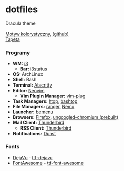 # dotfiles
Dracula theme<br>
<br>
[Motyw kolorystyczny](https://draculatheme.com/), [(github)](https://github.com/dracula/dracula-theme)<br>
[Tapeta](https://draculatheme.com/wallpaper)

### Programy
* **WM:** [i3](https://wiki.archlinux.org/title/I3)
	* **Bar:** [i3status](https://wiki.archlinux.org/title/I3#i3status)
* **OS:** ArchLinux
* **Shell:** Bash
* **Terminal:** [Alacritty](https://wiki.archlinux.org/title/Alacritty)
* **Editor:** [Neovim](https://wiki.archlinux.org/title/Neovim)
	* **Vim Plugin Manager:** [vim-plug](https://github.com/junegunn/vim-plug)
* **Task Managers:** [htop](https://archlinux.org/packages/extra/x86_64/htop/), [bashtop](https://archlinux.org/packages/community/any/bashtop/)
* **File Managers:** [ranger](https://wiki.archlinux.org/title/Ranger), [Nemo](https://wiki.archlinux.org/title/Nemo)
* **Launcher:** [bemenu](https://github.com/Cloudef/bemenu)
* **Browsers:** [Firefox](https://wiki.archlinux.org/title/Firefox), [ungoogled-chromium (prebuilt)](https://github.com/ungoogled-software/ungoogled-chromium-archlinux#binary-downloads)
*  **Mail Client:** [Thunderbird](https://wiki.archlinux.org/title/Thunderbird)
	*  **RSS Client:** [Thunderbird](https://wiki.archlinux.org/title/Thunderbird)
* **Notifications:** [Dunst](https://wiki.archlinux.org/title/Dunst)


### Fonts
* [DejaVu](https://en.wikipedia.org/wiki/DejaVu_fonts) - [ttf-dejavu](https://archlinux.org/packages/extra/any/ttf-dejavu/)
* [FontAwesome](https://fontawesome.com/) - [ttf-font-awesome](https://archlinux.org/packages/community/any/ttf-font-awesome/)
